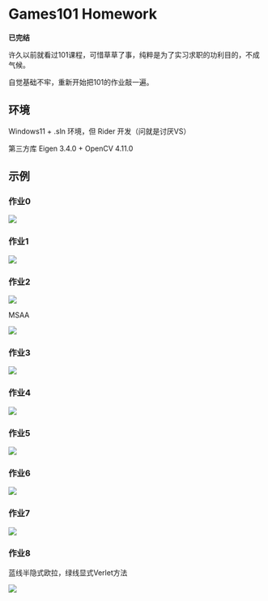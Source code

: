 # Games101 Homework

**已完结**

许久以前就看过101课程，可惜草草了事，纯粹是为了实习求职的功利目的，不成气候。

自觉基础不牢，重新开始把101的作业敲一遍。

## 环境

Windows11 + .sln 环境，但 Rider 开发（问就是讨厌VS）

第三方库 Eigen 3.4.0 + OpenCV 4.11.0

## 示例

### 作业0

![](https://github.com/AiUU1120/Games101_Homework/blob/master/pic/0.png?raw=true)

### 作业1

![](https://github.com/AiUU1120/Games101_Homework/blob/master/pic/1.png?raw=true)

### 作业2

![](https://github.com/AiUU1120/Games101_Homework/blob/master/pic/2.png?raw=true)

MSAA

![](https://github.com/AiUU1120/Games101_Homework/blob/master/pic/2_4xMSAA.png?raw=true)

### 作业3

![](https://github.com/AiUU1120/Games101_Homework/blob/master/pic/3.png?raw=true)

### 作业4

![](https://github.com/AiUU1120/Games101_Homework/blob/master/pic/4.png?raw=true)

### 作业5

![](https://github.com/AiUU1120/Games101_Homework/blob/master/pic/5.png?raw=true)

### 作业6

![](https://github.com/AiUU1120/Games101_Homework/blob/master/pic/6.png?raw=true)

### 作业7

![](https://github.com/AiUU1120/Games101_Homework/blob/master/pic/7.png?raw=true)

### 作业8

蓝线半隐式欧拉，绿线显式Verlet方法

![](https://github.com/AiUU1120/Games101_Homework/blob/master/pic/8.gif?raw=true)
